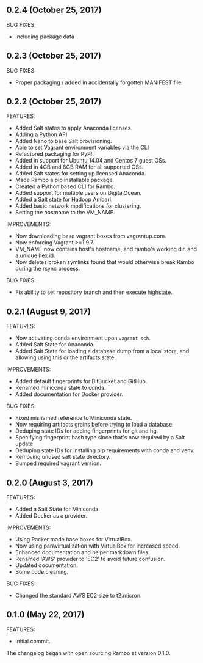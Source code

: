 ## 0.2.4 (October 25, 2017)

BUG FIXES:

  - Including package data

## 0.2.3 (October 25, 2017)

BUG FIXES:

  - Proper packaging / added in accidentally forgotten MANIFEST file.

## 0.2.2 (October 25, 2017)

FEATURES:

  - Added Salt states to apply Anaconda licenses.
  - Adding a Python API.
  - Added Nano to base Salt provisioning.
  - Able to set Vagrant environment variables via the CLI
  - Refactored packaging for PyPI.
  - Added in support for Ubuntu 14.04 and Centos 7 guest OSs.
  - Added in 4GB and 8GB RAM for all supported OSs.
  - Added Salt states for setting up licensed Anaconda.
  - Made Rambo a pip installable package.
  - Created a Python based CLI for Rambo.
  - Added support for multiple users on DigitalOcean.
  - Added a Salt state for Hadoop Ambari.
  - Added basic network modifications for clustering.
  - Setting the hostname to the VM_NAME.

IMPROVEMENTS:

  - Now downloading base vagrant boxes from vagrantup.com.
  - Now enforcing Vagrant >=1.9.7.
  - VM_NAME now contains host's hostname, and rambo's working dir, and a unique hex id.
  - Now deletes broken symlinks found that would otherwise break Rambo during the rsync process.

BUG FIXES:

  - Fix ability to set repository branch and then execute highstate.

## 0.2.1 (August 9, 2017)

FEATURES:

  - Now activating conda environment upon `vagrant ssh`.
  - Added Salt State for Anaconda.
  - Added Salt State for loading a database dump from a local store, and
    allowing using this or the artifacts state.

IMPROVEMENTS:

  - Added default fingerprints for BitBucket and GitHub.
  - Renamed miniconda state to conda.
  - Added documentation for Docker provider.

BUG FIXES:

  - Fixed misnamed reference to Miniconda state.
  - Now requiring artifacts grains before trying to load a database.
  - Deduping state IDs for adding fingerprints for git and hg.
  - Specifying fingerprint hash type since that's now required by a Salt update.
  - Deduping state IDs for installing pip requirements with conda and venv.
  - Removing unused salt state directory.
  - Bumped required vagrant version.

## 0.2.0 (August 3, 2017)

FEATURES:

  - Added a Salt State for Miniconda.
  - Added Docker as a provider.

IMPROVEMENTS:

  - Using Packer made base boxes for VirtualBox.
  - Now using paravirtualization with VirtualBox for increased speed.
  - Enhanced documentation and helper markdown files.
  - Renamed 'AWS' provider to 'EC2' to avoid future confusion.
  - Updated documentation.
  - Some code cleaning.

BUG FIXES:

  - Changed the standard AWS EC2 size to t2.micron.

## 0.1.0 (May 22, 2017)

FEATURES:

  - Initial commit.

The changelog began with open sourcing Rambo at version 0.1.0.
